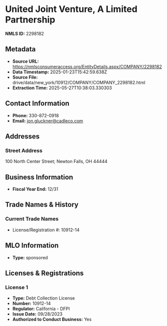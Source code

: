 # United Joint Venture, A Limited Partnership

**NMLS ID:** 2298182

## Metadata
- **Source URL:** https://nmlsconsumeraccess.org/EntityDetails.aspx/COMPANY/2298182
- **Data Timestamp:** 2025-01-23T15:42:59.638Z
- **Source File:** drive/data/new_york/10912/COMPANY/COMPANY_2298182.html
- **Extraction Time:** 2025-05-27T10:38:03.330303

## Contact Information
- **Phone:** 330-872-0918
- **Email:** jon.gluckner@cadleco.com

## Addresses
### Street Address
100 North Center Street; Newton Falls, OH 44444

## Business Information
- **Fiscal Year End:** 12/31

## Trade Names & History
### Current Trade Names
- License/Registration #: 10912-14

## MLO Information
- **Type:** sponsored

## Licenses & Registrations

### License 1
- **Type:** Debt Collection License
- **Number:** 10912-14
- **Regulator:** California - DFPI
- **Issue Date:** 09/28/2023
- **Authorized to Conduct Business:** Yes
